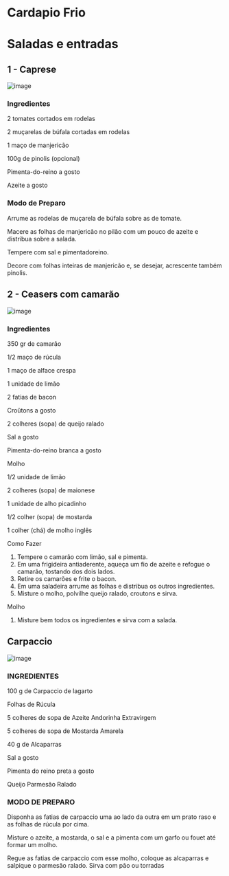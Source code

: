 # Cardapio Frio

# Saladas e entradas

## 1 - Caprese 

![image](https://github.com/ChefNanda/Cardapiofrio/assets/168487392/30be11ae-9722-421d-accf-191f62686cc1)

<h3> Ingredientes </h3>
<p>2 tomates cortados em rodelas</p>
<p>2 muçarelas de búfala cortadas em rodelas</p>
<p>1 maço de manjericão</p>
<p>100g de pinolis (opcional)</p>
<p>Pimenta-do-reino a gosto</p>
<p>Azeite a gosto</p>

<h3>Modo de Preparo</h3>
<p>Arrume as rodelas de muçarela de búfala sobre as de tomate.</p>
<p>Macere as folhas de manjericão no pilão com um pouco de azeite e distribua sobre a salada.</p>
<p>Tempere com sal e pimentadoreino.</p>
<p>Decore com folhas inteiras de manjericão e, se desejar, acrescente também pinolis.</p>

## 2 - Ceasers com camarão

![image](https://github.com/ChefNanda/Cardapiofrio/assets/168487392/eba9cdae-920f-472b-8311-893b95e90dc1)

<h3>Ingredientes</h3>

<p>350 gr de camarão</p>
<p>1/2 maço de rúcula</p>
<p>1 maço de alface crespa</p>
<p>1 unidade de limão</p>
<p>2 fatias de bacon</p>
<p>Croûtons a gosto</p>
<p>2 colheres (sopa) de queijo ralado</p>
<p>Sal a gosto</p>
<p>Pimenta-do-reino branca a gosto</p>

Molho

<p>1/2 unidade de limão</p>
<p>2 colheres (sopa) de maionese</p>
<p>1 unidade de alho picadinho</p>
<p>1/2 colher (sopa) de mostarda</p>
<p>1 colher (chá) de molho inglês</p>

Como Fazer

1. Tempere o camarão com limão, sal e pimenta.
2. Em uma frigideira antiaderente, aqueça um fio de azeite e refogue o camarão, tostando dos dois lados.
3. Retire os camarões e frite o bacon.
4. Em uma saladeira arrume as folhas e distribua os outros ingredientes.
5. Misture o molho, polvilhe queijo ralado, croutons e sirva.

Molho

1. Misture bem todos os ingredientes e sirva com a salada.

## Carpaccio

![image](https://github.com/ChefNanda/Cardapiofrio/assets/168487392/7cccf65c-21e1-4622-bb6f-ecc7c9844bc9)

<h3>INGREDIENTES</h3>
<p>100 g de Carpaccio de lagarto</p>
<p>Folhas de Rúcula</p>
<p>5 colheres de sopa de Azeite Andorinha Extravirgem</p>
<p>5 colheres de sopa de Mostarda Amarela</p>
<p>40 g de Alcaparras</p>
<p>Sal a gosto</p>
<p>Pimenta do reino preta a gosto</p>
<p>Queijo Parmesão Ralado</p>


<h3>MODO DE PREPARO</h3>
<p>Disponha as fatias de carpaccio uma ao lado da outra em um prato raso e as folhas de rúcula por cima.</p>
<p>Misture o azeite, a mostarda, o sal e a pimenta com um garfo ou fouet até formar um molho.</p>
<p>Regue as fatias de carpaccio com esse molho, coloque as alcaparras e salpique o parmesão ralado. Sirva com pão ou torradas
</p>


